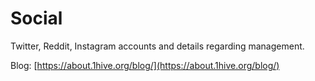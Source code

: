 # Social

Twitter, Reddit, Instagram accounts and details regarding management.

Blog: [https://about.1hive.org/blog/](https://about.1hive.org/blog/)

